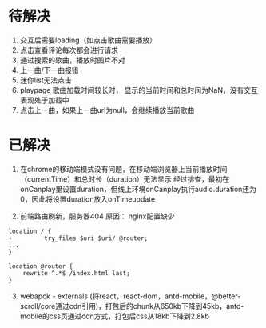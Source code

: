 # 待解决

1. 交互后需要loading（如点击歌曲需要播放）
2. 点击查看评论每次都会进行请求
3. 通过搜索的歌曲，播放时图片不对
4. 上一曲/下一曲报错
5. 迷你list无法点击
6. playpage 歌曲加载时间较长时， 显示的当前时间和总时间为NaN，没有交互表现处于加载中
7. 点击上一曲，如果上一曲url为null，会继续播放当前歌曲



# 已解决
1. 在chrome的移动端模式没有问题，在移动端浏览器上当前播放时间（currentTime）和总时长（duration）无法显示
经过排查，最初在onCanplay里设置duration，但线上环境onCanplay执行audio.duration还为0，因此将设置duration放入onTimeupdate

2. 前端路由刷新，服务器404
原因： nginx配置缺少
```
location / {
+	      try_files $uri $uri/ @router;
...
}

location @router {
    rewrite ^.*$ /index.html last;
}
```
3. webapck - externals (将react，react-dom，antd-mobile，@better-scroll/core通过cdn引用)，打包后的chunk从650kb下降到45kb，antd-mobile的css页通过cdn方式，打包后css从18kb下降到2.8kb
